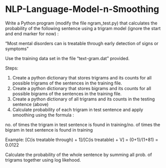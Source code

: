 # NLP-Language-Model-n-Smoothing

Write a Python program (modify the file ngram_test.py) that calculates the
probability of the following sentence using a trigram model (ignore the
start and end marker for now) :

“Most mental disorders can is treatable through early detection of signs or symptoms”

Use the training data set in the file “text-gram.dat” provided.

Steps:
1. Create a python dictionary that stores trigrams and its counts for all possible
trigrams of the sentences in the training file.
2. Create a python dictionary that stores bigrams and its counts for all possible
bigrams of the sentences in the training file.
3. Create a python dictionary of all trigrams and its counts in the testing
sentence (above)
4. Calculate probability of each trigram in test sentence and apply smoothing
using the formula :

no. of times the trigram in test sentence is found in training/no. of times the bigram in test sentence is found in training

Example: [C(is treatable through) + 1]/[C(is treatable) + V] = (0+1)/(1+81) = 0.0122

Calculate the probability of the whole sentence by summing all prob. of
trigrams together using log likehood.
